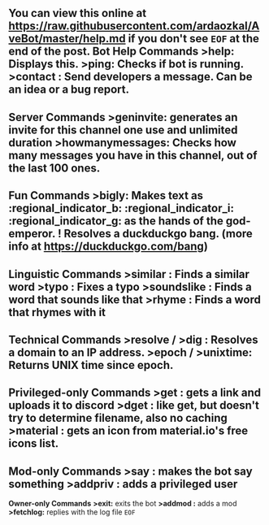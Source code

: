 You can view this online at <https://raw.githubusercontent.com/ardaozkal/AveBot/master/help.md> if you don't see `EOF` at the end of the post.
**Bot Help Commands**
**>help:** Displays this.
**>ping:** Checks if bot is running.
**>contact <message>:** Send developers a message. Can be an idea or a bug report.
---
**Server Commands**
**>geninvite:** generates an invite for this channel one use and unlimited duration
**>howmanymessages:** Checks how many messages you have in this channel, out of the last 100 ones.
---
**Fun Commands**
**>bigly:** Makes text as :regional_indicator_b: :regional_indicator_i: :regional_indicator_g: as the hands of the god-emperor.
**!<bang> <something>** Resolves a duckduckgo bang. (more info at <https://duckduckgo.com/bang>)
---
**Linguistic Commands**
**>similar <word or a word group>:** Finds a similar word
**>typo <word or a word group>:** Fixes a typo
**>soundslike <word or a word group>:** Finds a word that sounds like that
**>rhyme <word or a word group>:** Finds a word that rhymes with it
---
**Technical Commands**
**>resolve <domain>** / **>dig <domain>:** Resolves a domain to an IP address.
**>epoch** / **>unixtime:** Returns UNIX time since epoch.
---
**Privileged-only Commands**
**>get <url>:** gets a link and uploads it to discord
**>dget <url>:** like get, but doesn't try to determine filename, also no caching
**>material <name>:** gets an icon from material.io's free icons list.
---
**Mod-only Commands**
**>say <something>:** makes the bot say something
**>addpriv <discord tag>:** adds a privileged user
---
**Owner-only Commands**
**>exit:** exits the bot
**>addmod <discord tag>:** adds a mod
**>fetchlog:** replies with the log file
`EOF`
